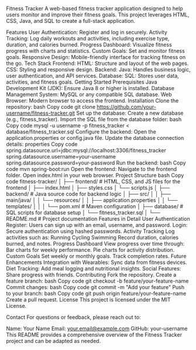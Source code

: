 Fitness Tracker
A web-based fitness tracker application designed to help users monitor and improve their fitness goals. This project leverages HTML, CSS, Java, and SQL to create a full-stack application.

Features
User Authentication: Register and log in securely.
Activity Tracking: Log daily workouts and activities, including exercise type, duration, and calories burned.
Progress Dashboard: Visualize fitness progress with charts and statistics.
Custom Goals: Set and monitor fitness goals.
Responsive Design: Mobile-friendly interface for tracking fitness on the go.
Tech Stack
Frontend:
HTML: Structure and layout of the web pages.
CSS: Styling and responsive design.
Backend:
Java: Handles business logic, user authentication, and API services.
Database:
SQL: Stores user data, activities, and fitness goals.
Getting Started
Prerequisites
Java Development Kit (JDK): Ensure Java 8 or higher is installed.
Database Management System: MySQL or any compatible SQL database.
Web Browser: Modern browser to access the frontend.
Installation
Clone the repository:
bash
Copy code
git clone https://github.com/your-username/fitness-tracker.git
Set up the database:
Create a new database (e.g., fitness_tracker).
Import the SQL file from the database folder:
bash
Copy code
mysql -u username -p fitness_tracker < database/fitness_tracker.sql
Configure the backend:
Open the application.properties or config.java file.
Update the database connection details:
properties
Copy code
spring.datasource.url=jdbc:mysql://localhost:3306/fitness_tracker
spring.datasource.username=your-username
spring.datasource.password=your-password
Run the backend:
bash
Copy code
mvn spring-boot:run
Open the frontend:
Navigate to the frontend folder.
Open index.html in your web browser.
Project Structure
bash
Copy code
fitness-tracker/
│
├── frontend/              # HTML, CSS, and JS files for the frontend
│   ├── index.html
│   ├── styles.css
│   └── scripts.js
│
├── backend/               # Java source code for backend logic
│   ├── src/
│   │   ├── main/java/
│   │   └── resources/
│   │       ├── application.properties
│   │       └── templates/
│   │
│   └── pom.xml            # Maven configuration
│
├── database/              # SQL scripts for database setup
│   └── fitness_tracker.sql
│
└── README.md              # Project documentation
Features in Detail
User Authentication
Register: Users can sign up with an email, username, and password.
Login: Secure authentication using hashed passwords.
Activity Tracking
Log activities such as:
Running
Cycling
Swimming
Record duration, calories burned, and notes.
Progress Dashboard
View progress over time through:
Bar charts for weekly performance.
Pie charts for activity distribution.
Custom Goals
Set weekly or monthly goals.
Track completion rates.
Future Enhancements
Integration with Wearables: Sync data from fitness devices.
Diet Tracking: Add meal logging and nutritional insights.
Social Features: Share progress with friends.
Contributing
Fork the repository.
Create a feature branch:
bash
Copy code
git checkout -b feature/your-feature-name
Commit changes:
bash
Copy code
git commit -m "Add your feature"
Push to your branch:
bash
Copy code
git push origin feature/your-feature-name
Create a pull request.
License
This project is licensed under the MIT License.

Contact
For questions or feedback, please reach out to:

Name: Your Name
Email: your.email@example.com
GitHub: your-username
This README provides a comprehensive overview of the Fitness Tracker project and can be adapted as needed.
